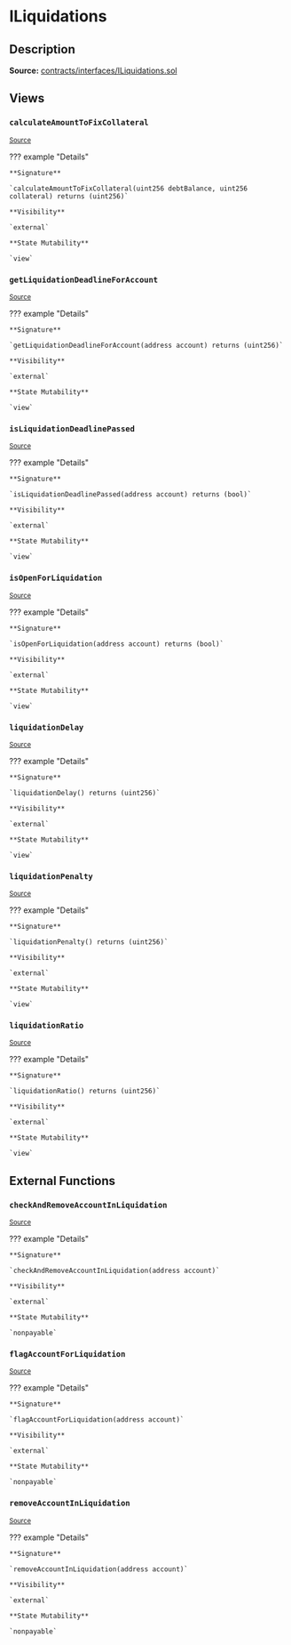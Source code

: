# ILiquidations

## Description

**Source:** [contracts/interfaces/ILiquidations.sol](https://github.com/Synthetixio/synthetix/tree/v2.27.2-beta/contracts/interfaces/ILiquidations.sol)

## Views

### `calculateAmountToFixCollateral`

<sub>[Source](https://github.com/Synthetixio/synthetix/tree/v2.27.2-beta/contracts/interfaces/ILiquidations.sol#L18)</sub>

??? example "Details"

    **Signature**

    `calculateAmountToFixCollateral(uint256 debtBalance, uint256 collateral) returns (uint256)`

    **Visibility**

    `external`

    **State Mutability**

    `view`

### `getLiquidationDeadlineForAccount`

<sub>[Source](https://github.com/Synthetixio/synthetix/tree/v2.27.2-beta/contracts/interfaces/ILiquidations.sol#L8)</sub>

??? example "Details"

    **Signature**

    `getLiquidationDeadlineForAccount(address account) returns (uint256)`

    **Visibility**

    `external`

    **State Mutability**

    `view`

### `isLiquidationDeadlinePassed`

<sub>[Source](https://github.com/Synthetixio/synthetix/tree/v2.27.2-beta/contracts/interfaces/ILiquidations.sol#L10)</sub>

??? example "Details"

    **Signature**

    `isLiquidationDeadlinePassed(address account) returns (bool)`

    **Visibility**

    `external`

    **State Mutability**

    `view`

### `isOpenForLiquidation`

<sub>[Source](https://github.com/Synthetixio/synthetix/tree/v2.27.2-beta/contracts/interfaces/ILiquidations.sol#L6)</sub>

??? example "Details"

    **Signature**

    `isOpenForLiquidation(address account) returns (bool)`

    **Visibility**

    `external`

    **State Mutability**

    `view`

### `liquidationDelay`

<sub>[Source](https://github.com/Synthetixio/synthetix/tree/v2.27.2-beta/contracts/interfaces/ILiquidations.sol#L12)</sub>

??? example "Details"

    **Signature**

    `liquidationDelay() returns (uint256)`

    **Visibility**

    `external`

    **State Mutability**

    `view`

### `liquidationPenalty`

<sub>[Source](https://github.com/Synthetixio/synthetix/tree/v2.27.2-beta/contracts/interfaces/ILiquidations.sol#L16)</sub>

??? example "Details"

    **Signature**

    `liquidationPenalty() returns (uint256)`

    **Visibility**

    `external`

    **State Mutability**

    `view`

### `liquidationRatio`

<sub>[Source](https://github.com/Synthetixio/synthetix/tree/v2.27.2-beta/contracts/interfaces/ILiquidations.sol#L14)</sub>

??? example "Details"

    **Signature**

    `liquidationRatio() returns (uint256)`

    **Visibility**

    `external`

    **State Mutability**

    `view`

## External Functions

### `checkAndRemoveAccountInLiquidation`

<sub>[Source](https://github.com/Synthetixio/synthetix/tree/v2.27.2-beta/contracts/interfaces/ILiquidations.sol#L26)</sub>

??? example "Details"

    **Signature**

    `checkAndRemoveAccountInLiquidation(address account)`

    **Visibility**

    `external`

    **State Mutability**

    `nonpayable`

### `flagAccountForLiquidation`

<sub>[Source](https://github.com/Synthetixio/synthetix/tree/v2.27.2-beta/contracts/interfaces/ILiquidations.sol#L21)</sub>

??? example "Details"

    **Signature**

    `flagAccountForLiquidation(address account)`

    **Visibility**

    `external`

    **State Mutability**

    `nonpayable`

### `removeAccountInLiquidation`

<sub>[Source](https://github.com/Synthetixio/synthetix/tree/v2.27.2-beta/contracts/interfaces/ILiquidations.sol#L24)</sub>

??? example "Details"

    **Signature**

    `removeAccountInLiquidation(address account)`

    **Visibility**

    `external`

    **State Mutability**

    `nonpayable`
